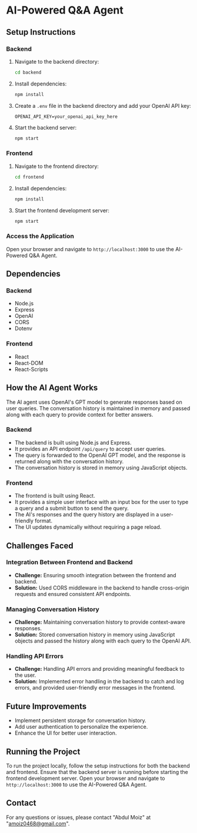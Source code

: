 # AI-Powered Q&A Agent

## Setup Instructions

### Backend

1. Navigate to the backend directory:
   ```sh
   cd backend
   ```

2. Install dependencies:
   ```sh
   npm install
   ```

3. Create a `.env` file in the backend directory and add your OpenAI API key:
   ```env
   OPENAI_API_KEY=your_openai_api_key_here
   ```

4. Start the backend server:
   ```sh
   npm start
   ```

### Frontend

1. Navigate to the frontend directory:
   ```sh
   cd frontend
   ```

2. Install dependencies:
   ```sh
   npm install
   ```

3. Start the frontend development server:
   ```sh
   npm start
   ```

### Access the Application

Open your browser and navigate to `http://localhost:3000` to use the AI-Powered Q&A Agent.

## Dependencies

### Backend

- Node.js
- Express
- OpenAI
- CORS
- Dotenv

### Frontend

- React
- React-DOM
- React-Scripts

## How the AI Agent Works

The AI agent uses OpenAI's GPT model to generate responses based on user queries. The conversation history is maintained in memory and passed along with each query to provide context for better answers.

### Backend

- The backend is built using Node.js and Express.
- It provides an API endpoint `/api/query` to accept user queries.
- The query is forwarded to the OpenAI GPT model, and the response is returned along with the conversation history.
- The conversation history is stored in memory using JavaScript objects.

### Frontend

- The frontend is built using React.
- It provides a simple user interface with an input box for the user to type a query and a submit button to send the query.
- The AI's responses and the query history are displayed in a user-friendly format.
- The UI updates dynamically without requiring a page reload.

## Challenges Faced

### Integration Between Frontend and Backend

- **Challenge:** Ensuring smooth integration between the frontend and backend.
- **Solution:** Used CORS middleware in the backend to handle cross-origin requests and ensured consistent API endpoints.

### Managing Conversation History

- **Challenge:** Maintaining conversation history to provide context-aware responses.
- **Solution:** Stored conversation history in memory using JavaScript objects and passed the history along with each query to the OpenAI API.

### Handling API Errors

- **Challenge:** Handling API errors and providing meaningful feedback to the user.
- **Solution:** Implemented error handling in the backend to catch and log errors, and provided user-friendly error messages in the frontend.

## Future Improvements

- Implement persistent storage for conversation history.
- Add user authentication to personalize the experience.
- Enhance the UI for better user interaction.

## Running the Project

To run the project locally, follow the setup instructions for both the backend and frontend. Ensure that the backend server is running before starting the frontend development server. Open your browser and navigate to `http://localhost:3000` to use the AI-Powered Q&A Agent.

## Contact

For any questions or issues, please contact "Abdul Moiz" at "amoiz0468@gmail.com".
